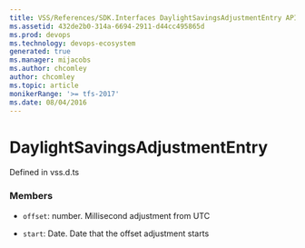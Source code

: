 ```yaml
---
title: VSS/References/SDK.Interfaces DaylightSavingsAdjustmentEntry API | Extensions for Azure DevOps Services
ms.assetid: 432de2b0-314a-6694-2911-d44cc495865d
ms.prod: devops
ms.technology: devops-ecosystem
generated: true
ms.manager: mijacobs
ms.author: chcomley
author: chcomley
ms.topic: article
monikerRange: '>= tfs-2017'
ms.date: 08/04/2016
---
```


# DaylightSavingsAdjustmentEntry

Defined in vss.d.ts



### Members

* `offset`: number. Millisecond adjustment from UTC

* `start`: Date. Date that the offset adjustment starts

